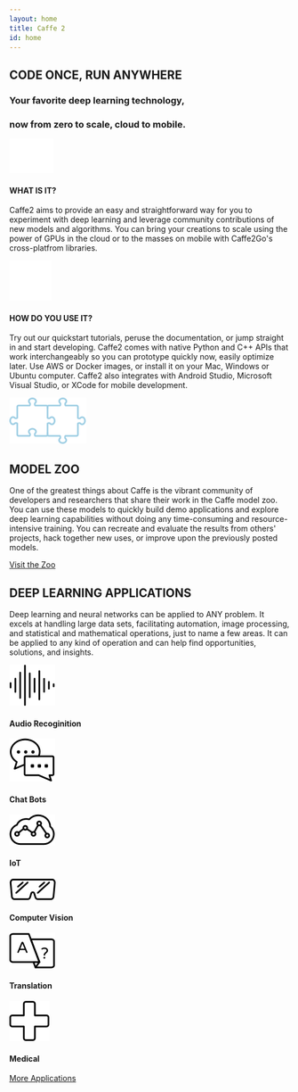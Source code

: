 ```yaml
---
layout: home
title: Caffe 2
id: home
---
```


<section class="landing-describe landing-wrap">
    <div class="landing-container">
        <h2>CODE ONCE, RUN ANYWHERE</h2>
        <h3>Your favorite deep learning technology,</h3>
        <h3>now from zero to scale, cloud to mobile.</h3>
        <div class="landing-row">
            <div class="landing-col-md-2 box what">
                <img src="./static/images/landing-scale.png">
                <h4>WHAT IS IT?</h4>
                <p>Caffe2 aims to provide an easy and straightforward way for you to experiment with deep learning and leverage community contributions of new models and algorithms. You can bring your creations to scale using the power of GPUs in the cloud or to the masses on mobile with Caffe2Go's cross-platfrom libraries.</p>
            </div>
            <div class="landing-col-md-2 box how">
                <img src="./static/images/landing-stack.png">
                <h4>HOW DO YOU USE IT?</h4>
                <p>Try out our quickstart tutorials, peruse the documentation, or jump straight in and start developing. Caffe2 comes with native Python and C++ APIs that work interchangeably so you can prototype quickly now, easily optimize later. Use AWS or Docker images, or install it on your Mac, Windows or Ubuntu computer. Caffe2 also integrates with Android Studio, Microsoft Visual Studio, or XCode for mobile development.</p>
            </div>
        </div>
    </div>
</section>

<section class="landing-zoo landing-wrap">
    <div class="landing-container">
      <img src="./static/images/landing-puzzle.png">
      <h2>MODEL ZOO</h2>
      <p>One of the greatest things about Caffe is the vibrant community of developers and researchers that share their work in the Caffe model zoo. You can use these models to quickly build demo applications and explore deep learning capabilities without doing any time-consuming and resource-intensive training. You can recreate and evaluate the results from others' projects, hack together new uses, or improve upon the previously posted models.</p>
      <div class="pluginWrapper buttonWrapper">
        <a class="button" href="/docs/zoo.html">Visit the Zoo</a>
      </div>
    </div>
</section>

<section class="landing-applications landing-wrap">
    <div class="landing-container">
        <h2>DEEP LEARNING APPLICATIONS</h2>
        <p>Deep learning and neural networks can be applied to ANY problem. It excels at handling large data sets, facilitating automation, image processing, and statistical and mathematical operations, just to name a few areas. It can be applied to any kind of operation and can help find opportunities, solutions, and insights.</p>
        <div class="landing-row">
            <div class="landing-col-md-3 box">
                <img src="./static/images/landing-audio.png">
                <h4>Audio Recoginition</h4>
            </div>
            <div class="landing-col-md-3 box">
                <img src="./static/images/landing-chat.png">
                <h4>Chat Bots</h4>
            </div>
            <div class="landing-col-md-3 box">
                <img src="./static/images/landing-iot.png">
                <h4>IoT</h4>
            </div>
        </div>
        <div class="landing-row">
            <div class="landing-col-md-3 box">
                <img src="./static/images/landing-shades.png">
                <h4>Computer Vision</h4>
            </div>
            <div class="landing-col-md-3 box">
                <img src="./static/images/landing-trans.png">
                <h4>Translation</h4>
            </div>
            <div class="landing-col-md-3 box">
                <img src="./static/images/landing-med.png">
                <h4>Medical</h4>
            </div>
        </div>
        <div class="pluginWrapper buttonWrapper">
          <a class="button" href="/docs/applications-of-deep-learning.html">More Applications</a>
        </div>
    </div>
</section>
